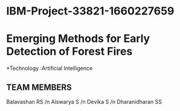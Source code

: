 # IBM-Project-33821-1660227659
# Emerging Methods for Early Detection of Forest Fires

*Technology :Artificial Intelligence




## TEAM MEMBERS
Balavashan RS /n
Aiswarya S /n
Devika S /n
Dharanidharan SS
